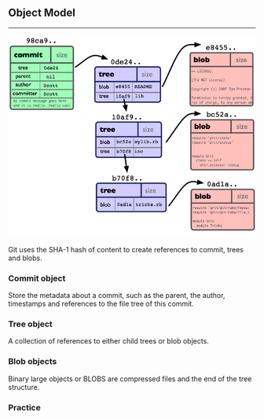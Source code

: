 ## Object Model
________________________________________________________________________________

![Git Objects](../Assets/images/objects-example.png)

Git uses the SHA-1 hash of content to create references to commit, trees and
blobs.

### Commit object

Store the metadata about a commit, such as the parent, the author, timestamps
and references to the file tree of this commit.

### Tree object

A collection of references to either child trees or blob objects.

### Blob objects

Binary large objects or BLOBS are compressed files and the end of the tree
structure.

### Practice
